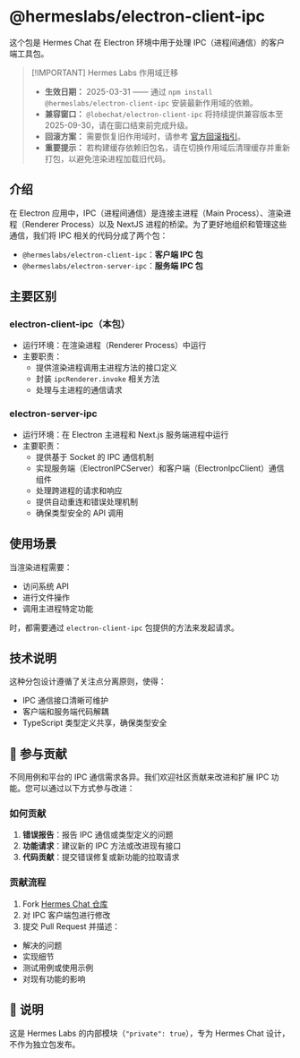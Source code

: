 # @hermeslabs/electron-client-ipc

这个包是 Hermes Chat 在 Electron 环境中用于处理 IPC（进程间通信）的客户端工具包。

> \[!IMPORTANT] Hermes Labs 作用域迁移
>
> - **生效日期：** 2025-03-31 —— 通过 `npm install @hermeslabs/electron-client-ipc` 安装最新作用域的依赖。
> - **兼容窗口：** `@lobechat/electron-client-ipc` 将持续提供兼容版本至 2025-09-30，请在窗口结束前完成升级。
> - **回滚方案：** 需要恢复旧作用域时，请参考 [官方回滚指引](https://github.com/hermeslabs/hermes-chat/blob/main/docs/development/rebranding.md#rollback-strategy)。
> - **重要提示：** 若构建缓存依赖旧包名，请在切换作用域后清理缓存并重新打包，以避免渲染进程加载旧代码。

## 介绍

在 Electron 应用中，IPC（进程间通信）是连接主进程（Main Process）、渲染进程（Renderer Process）以及 NextJS 进程的桥梁。为了更好地组织和管理这些通信，我们将 IPC 相关的代码分成了两个包：

- `@hermeslabs/electron-client-ipc`：**客户端 IPC 包**
- `@hermeslabs/electron-server-ipc`：**服务端 IPC 包**

## 主要区别

### electron-client-ipc（本包）

- 运行环境：在渲染进程（Renderer Process）中运行
- 主要职责：
  - 提供渲染进程调用主进程方法的接口定义
  - 封装 `ipcRenderer.invoke` 相关方法
  - 处理与主进程的通信请求

### electron-server-ipc

- 运行环境：在 Electron 主进程和 Next.js 服务端进程中运行
- 主要职责：
  - 提供基于 Socket 的 IPC 通信机制
  - 实现服务端（ElectronIPCServer）和客户端（ElectronIpcClient）通信组件
  - 处理跨进程的请求和响应
  - 提供自动重连和错误处理机制
  - 确保类型安全的 API 调用

## 使用场景

当渲染进程需要：

- 访问系统 API
- 进行文件操作
- 调用主进程特定功能

时，都需要通过 `electron-client-ipc` 包提供的方法来发起请求。

## 技术说明

这种分包设计遵循了关注点分离原则，使得：

- IPC 通信接口清晰可维护
- 客户端和服务端代码解耦
- TypeScript 类型定义共享，确保类型安全

## 🤝 参与贡献

不同用例和平台的 IPC 通信需求各异。我们欢迎社区贡献来改进和扩展 IPC 功能。您可以通过以下方式参与改进：

### 如何贡献

1. **错误报告**：报告 IPC 通信或类型定义的问题
2. **功能请求**：建议新的 IPC 方法或改进现有接口
3. **代码贡献**：提交错误修复或新功能的拉取请求

### 贡献流程

1. Fork [Hermes Chat 仓库](https://github.com/hermeslabs/hermes-chat)
2. 对 IPC 客户端包进行修改
3. 提交 Pull Request 并描述：

- 解决的问题
- 实现细节
- 测试用例或使用示例
- 对现有功能的影响

## 📌 说明

这是 Hermes Labs 的内部模块（`"private": true`），专为 Hermes Chat 设计，不作为独立包发布。
